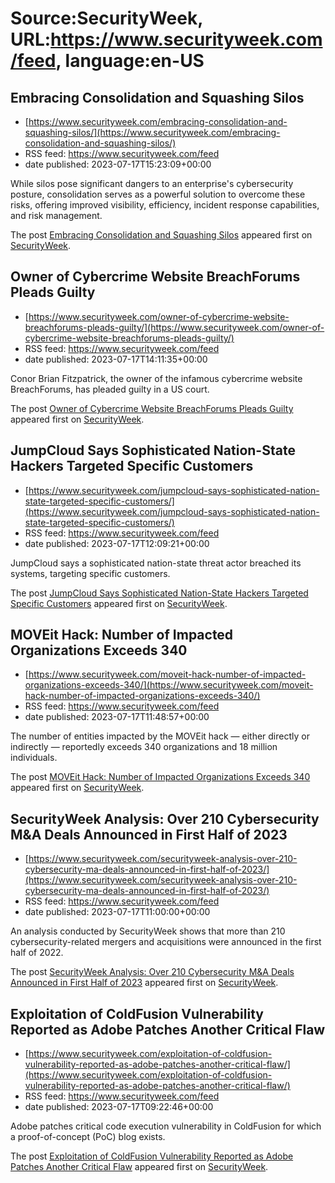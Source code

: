 # Source:SecurityWeek, URL:https://www.securityweek.com/feed, language:en-US

## Embracing Consolidation and Squashing Silos
 - [https://www.securityweek.com/embracing-consolidation-and-squashing-silos/](https://www.securityweek.com/embracing-consolidation-and-squashing-silos/)
 - RSS feed: https://www.securityweek.com/feed
 - date published: 2023-07-17T15:23:09+00:00

<p>While silos pose significant dangers to an enterprise's cybersecurity posture, consolidation serves as a powerful solution to overcome these risks, offering improved visibility, efficiency, incident response capabilities, and risk management.</p>
<p>The post <a href="https://www.securityweek.com/embracing-consolidation-and-squashing-silos/" rel="nofollow">Embracing Consolidation and Squashing Silos</a> appeared first on <a href="https://www.securityweek.com" rel="nofollow">SecurityWeek</a>.</p>

## Owner of Cybercrime Website BreachForums Pleads Guilty
 - [https://www.securityweek.com/owner-of-cybercrime-website-breachforums-pleads-guilty/](https://www.securityweek.com/owner-of-cybercrime-website-breachforums-pleads-guilty/)
 - RSS feed: https://www.securityweek.com/feed
 - date published: 2023-07-17T14:11:35+00:00

<p>Conor Brian Fitzpatrick, the owner of the infamous cybercrime website BreachForums, has pleaded guilty in a US court.</p>
<p>The post <a href="https://www.securityweek.com/owner-of-cybercrime-website-breachforums-pleads-guilty/" rel="nofollow">Owner of Cybercrime Website BreachForums Pleads Guilty</a> appeared first on <a href="https://www.securityweek.com" rel="nofollow">SecurityWeek</a>.</p>

## JumpCloud Says Sophisticated Nation-State Hackers Targeted Specific Customers
 - [https://www.securityweek.com/jumpcloud-says-sophisticated-nation-state-targeted-specific-customers/](https://www.securityweek.com/jumpcloud-says-sophisticated-nation-state-targeted-specific-customers/)
 - RSS feed: https://www.securityweek.com/feed
 - date published: 2023-07-17T12:09:21+00:00

<p>JumpCloud says a sophisticated nation-state threat actor breached its systems, targeting specific customers.</p>
<p>The post <a href="https://www.securityweek.com/jumpcloud-says-sophisticated-nation-state-targeted-specific-customers/" rel="nofollow">JumpCloud Says Sophisticated Nation-State Hackers Targeted Specific Customers</a> appeared first on <a href="https://www.securityweek.com" rel="nofollow">SecurityWeek</a>.</p>

## MOVEit Hack: Number of Impacted Organizations Exceeds 340
 - [https://www.securityweek.com/moveit-hack-number-of-impacted-organizations-exceeds-340/](https://www.securityweek.com/moveit-hack-number-of-impacted-organizations-exceeds-340/)
 - RSS feed: https://www.securityweek.com/feed
 - date published: 2023-07-17T11:48:57+00:00

<p>The number of entities impacted by the MOVEit hack — either directly or indirectly — reportedly exceeds 340 organizations and 18 million individuals.</p>
<p>The post <a href="https://www.securityweek.com/moveit-hack-number-of-impacted-organizations-exceeds-340/" rel="nofollow">MOVEit Hack: Number of Impacted Organizations Exceeds 340</a> appeared first on <a href="https://www.securityweek.com" rel="nofollow">SecurityWeek</a>.</p>

## SecurityWeek Analysis: Over 210 Cybersecurity M&A Deals Announced in First Half of 2023
 - [https://www.securityweek.com/securityweek-analysis-over-210-cybersecurity-ma-deals-announced-in-first-half-of-2023/](https://www.securityweek.com/securityweek-analysis-over-210-cybersecurity-ma-deals-announced-in-first-half-of-2023/)
 - RSS feed: https://www.securityweek.com/feed
 - date published: 2023-07-17T11:00:00+00:00

<p>An analysis conducted by SecurityWeek shows that more than 210 cybersecurity-related mergers and acquisitions were announced in the first half of 2022.</p>
<p>The post <a href="https://www.securityweek.com/securityweek-analysis-over-210-cybersecurity-ma-deals-announced-in-first-half-of-2023/" rel="nofollow">SecurityWeek Analysis: Over 210 Cybersecurity M&amp;A Deals Announced in First Half of 2023</a> appeared first on <a href="https://www.securityweek.com" rel="nofollow">SecurityWeek</a>.</p>

## Exploitation of ColdFusion Vulnerability Reported as Adobe Patches Another Critical Flaw
 - [https://www.securityweek.com/exploitation-of-coldfusion-vulnerability-reported-as-adobe-patches-another-critical-flaw/](https://www.securityweek.com/exploitation-of-coldfusion-vulnerability-reported-as-adobe-patches-another-critical-flaw/)
 - RSS feed: https://www.securityweek.com/feed
 - date published: 2023-07-17T09:22:46+00:00

<p>Adobe patches critical code execution vulnerability in ColdFusion for which a proof-of-concept (PoC) blog exists.</p>
<p>The post <a href="https://www.securityweek.com/exploitation-of-coldfusion-vulnerability-reported-as-adobe-patches-another-critical-flaw/" rel="nofollow">Exploitation of ColdFusion Vulnerability Reported as Adobe Patches Another Critical Flaw</a> appeared first on <a href="https://www.securityweek.com" rel="nofollow">SecurityWeek</a>.</p>

